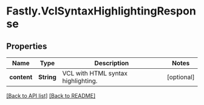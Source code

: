 # Fastly.VclSyntaxHighlightingResponse

## Properties

Name | Type | Description | Notes
------------ | ------------- | ------------- | -------------
**content** | **String** | VCL with HTML syntax highlighting. | [optional] 


[[Back to API list]](../../README.md#endpoints) [[Back to README]](../../README.md)
